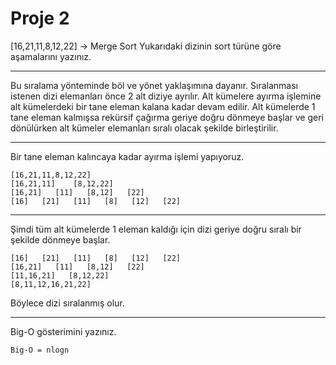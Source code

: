 # Proje 2

[16,21,11,8,12,22] -> Merge Sort
Yukarıdaki dizinin sort türüne göre aşamalarını yazınız.
***
Bu sıralama yönteminde böl ve yönet yaklaşımına
dayanır. Sıralanması istenen dizi elemanları önce 2 alt diziye
ayrılır. Alt kümelere ayırma işlemine alt kümelerdeki bir tane
eleman kalana kadar devam edilir. Alt kümelerde 1 tane eleman
kalmışsa rekürsif çağırma geriye doğru dönmeye başlar ve geri
dönülürken alt kümeler elemanları sıralı olacak şekilde
birleştirilir.
***
Bir tane eleman kalıncaya kadar ayırma işlemi yapıyoruz.
```
[16,21,11,8,12,22]
[16,21,11]    [8,12,22]
[16,21]   [11]   [8,12]   [22]
[16]   [21]   [11]   [8]   [12]   [22]
```
***
Şimdi tüm alt kümelerde 1 eleman kaldığı için dizi geriye doğru sıralı bir şekilde dönmeye başlar.
```
[16]   [21]   [11]   [8]   [12]   [22]
[16,21]   [11]   [8,12]   [22]
[11,16,21]   [8,12,22]
[8,11,12,16,21,22]
```
Böylece dizi sıralanmış olur.
***
Big-O gösterimini yazınız.
```
Big-O = nlogn
```
